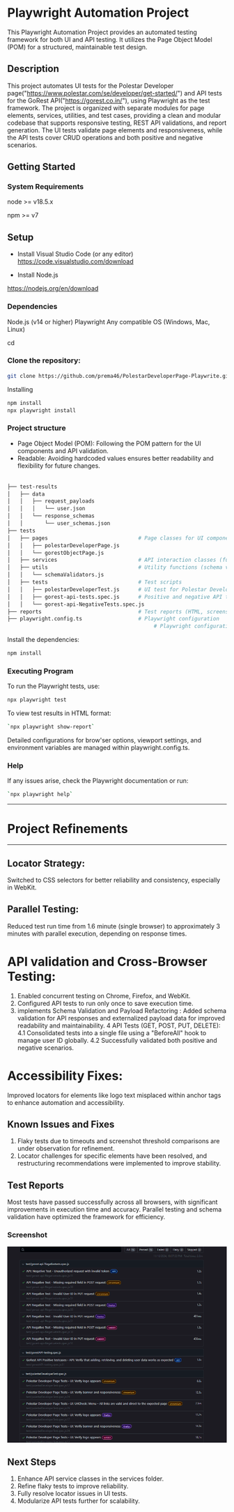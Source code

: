 
# Playwright Automation Project

This Playwright Automation Project provides an automated testing framework for both UI and API testing. It utilizes the Page Object Model (POM) for a structured, maintainable test design.

## Description
This project automates UI tests for the Polestar Developer page("https://www.polestar.com/se/developer/get-started/") and API tests for the GoRest API("https://gorest.co.in/"), using Playwright as the test framework. The project is organized with separate modules for page elements, services, utilities, and test cases, providing a clean and modular codebase that supports responsive testing, REST API validations, and report generation. The UI tests validate page elements and responsiveness, while the API tests cover CRUD operations and both positive and negative scenarios.

## Getting Started

### System Requirements

node >= v18.5.x

npm >= v7


## Setup

* Install Visual Studio Code (or any editor)
https://code.visualstudio.com/download

* Install Node.js

https://nodejs.org/en/download

### Dependencies
Node.js (v14 or higher)
Playwright
Any compatible OS (Windows, Mac, Linux)

cd <project-folder>
### Clone the repository:

```bash
git clone https://github.com/prema46/PolestarDeveloperPage-Playwrite.git
```
Installing
```bash
npm install
npx playwright install
```

### Project structure

* Page Object Model (POM): Following the POM pattern for the UI components and API validation.
* Readable: Avoiding hardcoded values ensures better readability and flexibility for future changes.

```bash

├── test-results
│   ├── data
│   │   ├── request_payloads
│   │   │   └── user.json
│   │   └── response_schemas
│   │       └── user_schemas.json
├── tests
│   ├── pages                             # Page classes for UI components (POM pattern)
│   │   ├── polestarDeveloperPage.js
│   │   └── gorestObjectPage.js
│   ├── services                          # API interaction classes (future updates planned)
│   ├── utils                             # Utility functions (schema validators and helpers)
│   │   └── schemaValidators.js
│   ├── tests                             # Test scripts
│   │   ├── polestarDeveloperTest.js      # UI test for Polestar Developer Page
│   │   ├── gorest-api-tests.spec.js      # Positive and negative API tests
│   │   └── gorest-api-NegativeTests.spec.js
├── reports                               # Test reports (HTML, screenshots)
├── playwright.config.ts                  # Playwright configuration
                                               # Playwright configuration file

```
Install the dependencies:

```bash
npm install
```
### Executing Program

To run the Playwright tests, use:

```bash
npx playwright test
```
To view test results in HTML format:
```bash
`npx playwright show-report`
```
Detailed configurations for brow'ser options, viewport settings, and environment variables are managed within 
playwright.config.ts.

###  Help
If any issues arise, check the Playwright documentation or run:
```bash
`npx playwright help`
```
--------------------------------------------------------------------------------------------------------

# Project Refinements

--------------------------------------------------------------------------------------------------------
## Locator Strategy:

Switched to CSS selectors for better reliability and consistency, especially in WebKit.
## Parallel Testing:

Reduced test run time from 1.6 minute (single browser) to approximately 3 minutes with parallel execution, depending on response times.

# API validation  and Cross-Browser Testing:

1. Enabled concurrent testing on Chrome, Firefox, and WebKit.
2. Configured API tests to run only once to save execution time.
3. implements Schema Validation and Payload Refactoring : Added schema validation for API responses and externalized payload data for improved readability and maintainability.
4 API Tests (GET, POST, PUT, DELETE):
  4.1 Consolidated tests into a single file using a "BeforeAll" hook to manage user ID globally.
4.2 Successfully validated both positive and negative scenarios.

# Accessibility Fixes:

Improved locators for elements like logo text misplaced within anchor tags to enhance automation and accessibility.

## Known Issues and Fixes
1. Flaky tests due to timeouts and screenshot threshold comparisons are under observation for refinement.
2. Locator challenges for specific elements have been resolved, and restructuring recommendations were implemented to improve stability.

   
## Test Reports
Most tests have passed successfully across all browsers, with significant improvements in execution time and accuracy. Parallel testing and schema validation have optimized the framework for efficiency.
### Screenshot
![Project Screenshot](Alltestspassed.png)

## Next Steps
1. Enhance API service classes in the services folder.
2. Refine flaky tests to improve reliability.
3. Fully resolve locator issues in UI tests.
4. Modularize API tests further for scalability.


